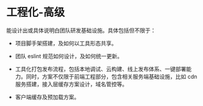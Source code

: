 # 工程化-高级

能设计出或具体说明白团队研发基础设施。具体包括但不限于：

- 项目脚手架搭建，及如何以工具形态共享。

- 团队 eslint 规范如何设计，及如何统一更新。

- 工具化打包发布流程，包括本地调试、云构建、线上发布体系、一键部署能力。同时，方案不仅限于前端工程部分，包含相关服务端基础设施，比如 cdn 服务搭建，接入层缓存方案设计，域名管控等。

- 客户端缓存及预加载方案。
